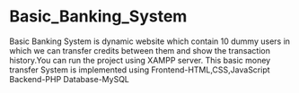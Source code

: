 # Basic_Banking_System
Basic Banking System is dynamic website which contain 10 dummy users in which we can transfer credits between them and show the transaction history.You can run the project using XAMPP server.
This basic money transfer System is implemented using
Frontend-HTML,CSS,JavaScript
Backend-PHP
Database-MySQL
